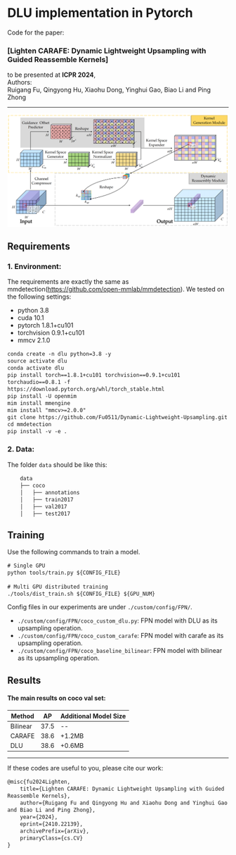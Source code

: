 # DLU implementation in Pytorch 

Code for the paper:
### [Lighten CARAFE: Dynamic Lightweight Upsampling with Guided Reassemble Kernels]

to be presented at **ICPR 2024**,
<br>
Authors:
<br>
Ruigang Fu,
Qingyong Hu,
Xiaohu Dong,
Yinghui Gao,
Biao Li and
Ping Zhong
<br>

----------

![Framework](docs/framework.png)

## Requirements
### 1. Environment:
The requirements are exactly the same as mmdetection(https://github.com/open-mmlab/mmdetection). We tested on the following settings:

- python 3.8
- cuda 10.1
- pytorch 1.8.1+cu101
- torchvision 0.9.1+cu101
- mmcv 2.1.0


```setup
conda create -n dlu python=3.8 -y
source activate dlu
conda activate dlu
pip install torch==1.8.1+cu101 torchvision==0.9.1+cu101 torchaudio==0.8.1 -f https://download.pytorch.org/whl/torch_stable.html
pip install -U openmim
mim install mmengine
mim install "mmcv>=2.0.0"
git clone https://github.com/Fu0511/Dynamic-Lightweight-Upsampling.git
cd mmdetection
pip install -v -e .
```

### 2. Data:

The folder `data` should be like this:
```
    data
    ├── coco
    │   ├── annotations
    │   ├── train2017
    │   ├── val2017
    │   ├── test2017
```

## Training

Use the following commands to train a model.


```train
# Single GPU
python tools/train.py ${CONFIG_FILE}

# Multi GPU distributed training
./tools/dist_train.sh ${CONFIG_FILE} ${GPU_NUM}
```
Config files in our experiments are under `./custom/config/FPN/`.
- `./custom/config/FPN/coco_custom_dlu.py`: FPN model with DLU as its upsampling operation.
- `./custom/config/FPN/coco_custom_carafe`: FPN model with carafe as its upsampling operation.
- `./custom/config/FPN/coco_baseline_bilinear`: FPN model with bilinear as its upsampling operation.


## Results
#### The main results on coco val set:
| Method   |   AP  | Additional Model Size|
| -------- | ----- | -------------------- | 
| Bilinear | 37.5  |          --          |
| CARAFE   | 38.6  |       +1.2MB         |
| DLU      | 38.6  |       +0.6MB         |


----------
If these codes are useful to you, please cite our work:
```
@misc{fu2024Lighten,
    title={Lighten CARAFE: Dynamic Lightweight Upsampling with Guided Reassemble Kernels},
    author={Ruigang Fu and Qingyong Hu and Xiaohu Dong and Yinghui Gao and Biao Li and Ping Zhong},
    year={2024},
    eprint={2410.22139},
    archivePrefix={arXiv},
    primaryClass={cs.CV}
}
```
